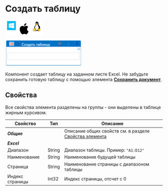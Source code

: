 # Создать таблицу

![](<../../../.gitbook/assets/image (100) (1) (1) (1) (1) (1) (1) (10) (177).png>)

![](<../../../.gitbook/assets/excel-create-table.png>)

Компонент создает таблицу на заданном листе Excel. Не забудьте сохранить готовую таблицу с помощью элемента [**Сохранить документ**](https://docs.primo-rpa.ru/primo-rpa/g_elements/el_basic/prilozhenie-excel/el_excel_save).

## Свойства

Все свойства элемента разделены на группы - они выделены в таблице жирным курсивом.

| Свойство                | Тип                                  | Описание           | 
| ----------------------- | ------------------------------------ | ------------------ |
| ***Общие***  | | Описание общих свойств см. в разделе [Свойства элемента](https://docs.primo-rpa.ru/primo-rpa/primo-studio/process/elements#svoistva-elementa) | 
| ***Excel***  | | | 
| Диапазон                | String                               | Диапазон таблицы. Пример: `"A1:D12"` |
| Наименование            | String                               | Наименование будущей таблицы |
| Страница                | String                               | Наименование страницы с диапазоном таблицы   |
| Индекс страницы         | Int32                                | Индекс страницы, отсчет с 0  |
